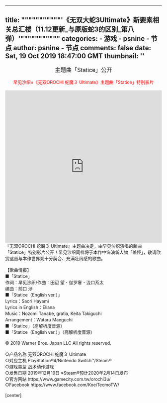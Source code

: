 
---
title: """""""""""'《无双大蛇3Ultimate》新要素相关总汇楼（11.12更新_与原版蛇3的区别_第八弹）'"""""""""""
categories: 
    - 游戏
    - psnine - 节点
author: psnine - 节点
comments: false
date: Sat, 19 Oct 2019 18:47:00 GMT
thumbnail: ''
---

<div>   
<center><span style="font-size:18px;">主题曲「Statice」公开</span></center><br><center><span class="tit2" style="color:red">早见沙织×《无双OROCHI 蛇魔３ Ultimate》主题曲「Statice」特别影片</span></center><br><iframe src="https://player.bilibili.com/player.html?bvid=av73651750&page=1" scrolling="no" border="0" frameborder="no" framespacing="0" allowfullscreen="true" width="100%" height="490"></iframe><br>『无双OROCHI 蛇魔３ Ultimate』主题曲决定，由早见沙织演唱的新曲「Statice」特别影片公开！早见沙织同样将于本作中饰演新人物「盖娅」，敬请欣赏这首与本作世界观十分契合、充满壮阔感的歌曲。<br><br>【歌曲情报】<br>■「Statice」<br>作词：早见沙织/作曲：田辺 望・伽罗奢・泷口系太<br>编曲：前口 渉<br>■「Statice（English ver.）」<br>Lyrics：Saori Hayami<br>Lyrics in English：Eliana<br>Music：Nozomi Tanabe, gratia, Keita Takiguchi<br>Arrangement：Wataru Maeguchi<br>■「Statice」（高解析度音源）<br>■「Statice（English ver.）」（高解析度音源）<br><br>© 2019 Warner Bros. Japan LLC All rights reserved.<br><br>○产品名称 无双OROCHI 蛇魔３ Ultimate<br>○对应主机 PlayStation®4/Nintendo Switch™/Steam®<br>○游戏类型 战术动作游戏<br>○发售日期 2019年12月19日 ※Steam®预计2020年2月14日发布<br>○官方网站 https://www.gamecity.com.tw/orochi3u/<br>○Facebook https://www.facebook.com/KoeiTecmoTW/<br><br>[center]  
</div>
            